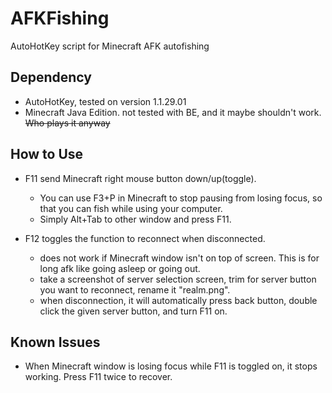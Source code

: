 # AFKFishing
AutoHotKey script for Minecraft AFK autofishing

Dependency
----

* AutoHotKey, tested on version 1.1.29.01
* Minecraft Java Edition. not tested with BE, and it maybe shouldn't work. <s>Who plays it anyway</s>

How to Use
----

* F11 send Minecraft right mouse button down/up(toggle).
    * You can use F3+P in Minecraft to stop pausing from losing focus, so that you can fish while using your computer.
    * Simply Alt+Tab to other window and press F11.

* F12 toggles the function to reconnect when disconnected.
    * does not work if Minecraft window isn't on top of screen. This is for long afk like going asleep or going out.
    * take a screenshot of server selection screen, trim for server button you want to reconnect, rename it "realm.png".
    * when disconnection, it will automatically press back button, double click the given server button, and turn F11 on.

Known Issues
----

* When Minecraft window is losing focus while F11 is toggled on, it stops working. Press F11 twice to recover.
